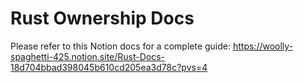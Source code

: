 <h1>Rust Ownership Docs</h1>

Please refer to this Notion docs for a complete guide:
https://woolly-spaghetti-425.notion.site/Rust-Docs-18d704bbad398045b610cd205ea3d78c?pvs=4
